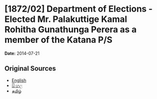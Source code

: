 # [1872/02] Department of Elections - Elected Mr. Palakuttige Kamal Rohitha Gunathunga Perera as a member of the Katana P/S

**Date:** 2014-07-21

## Original Sources

- [English](https://documents.gov.lk/view/extra-gazettes/2014/7/1872-02_E.pdf)
- [සිංහල](https://documents.gov.lk/view/extra-gazettes/2014/7/1872-02_S.pdf)
- [தமிழ்](https://documents.gov.lk/view/extra-gazettes/2014/7/1872-02_T.pdf)
